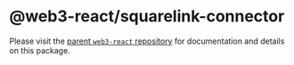 # @web3-react/squarelink-connector

Please visit the [parent `web3-react` repository](https://github.com/starcoinorg/starswap-web3) for documentation and details on this package.
